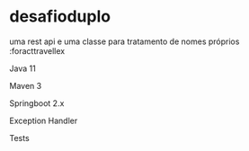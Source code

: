 # desafioduplo
uma rest api e uma classe para tratamento de nomes próprios :foracttravellex

Java 11 

Maven 3

Springboot 2.x

Exception Handler

Tests
